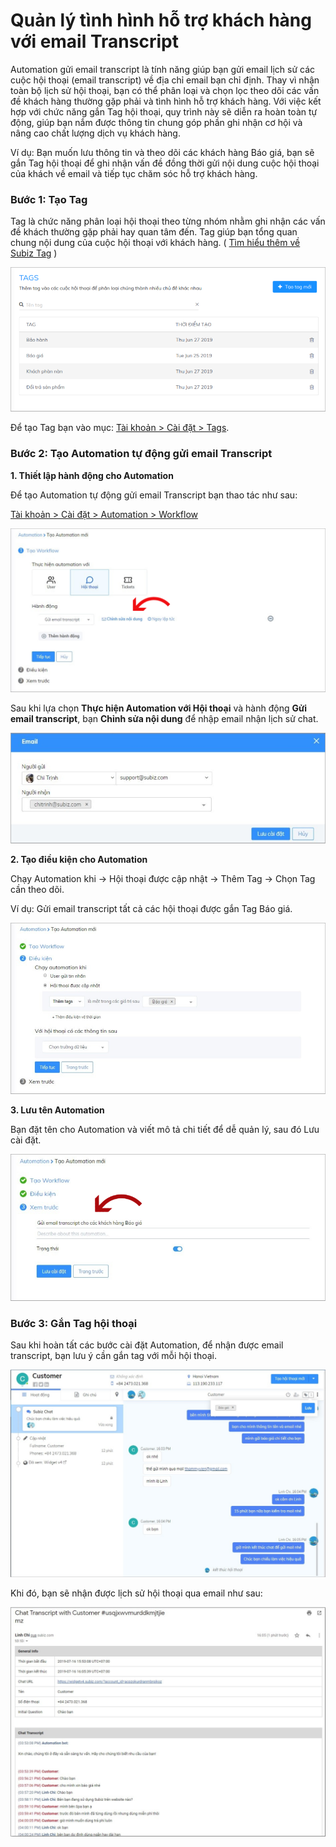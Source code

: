 # Quản lý tình hình hỗ trợ khách hàng với email Transcript

Automation gửi email transcript là tính năng giúp bạn gửi email lịch sử các cuộc hội thoại \(email transcript\) về địa chỉ email bạn chỉ định. Thay vì nhận toàn bộ lịch sử hội thoại, bạn có thể phân loại và chọn lọc theo dõi các vấn đề khách hàng thường gặp phải và tình hình hỗ trợ khách hàng. Với việc kết hợp với chức năng gắn Tag hội thoại, quy trình này sẽ diễn ra hoàn toàn tự động, giúp bạn nắm được thông tin chung góp phần ghi nhận cơ hội và nâng cao chất lượng dịch vụ khách hàng. 

Ví dụ: Bạn muốn lưu thông tin và theo dõi các khách hàng Báo giá, bạn sẽ gắn Tag hội thoại để ghi nhận vấn đề đồng thời gửi nội dung cuộc hội thoại của khách về email và tiếp tục chăm sóc hỗ trợ khách hàng.

### Bước 1: Tạo Tag 

Tag là chức năng phân loại hội thoại theo từng nhóm nhằm ghi nhận các vấn đề khách thường gặp phải hay quan tâm đến. Tag giúp bạn tổng quan chung nội dung của cuộc hội thoại với khách hàng. \( [Tìm hiểu thêm về Subiz Tag](https://help.subiz.com/bat-dau-voi-subiz/lam-viec-tren-subiz/gan-tag-cuoc-hoi-thoai) \)

![T&#x1EA1;o Tag](../../../.gitbook/assets/gan-tag.png)

Để tạo Tag bạn vào mục: [Tài khoản &gt; Cài đặt &gt; Tags](https://app.subiz.com/settings/tags).

### Bước 2: Tạo Automation tự động gửi email Transcript 

**1. Thiết lập hành động cho Automation** 

Để tạo Automation tự động gửi email Transcript bạn thao tác như sau:

[​Tài khoản &gt; Cài đặt &gt; Automation &gt; Workflow​](https://app.subiz.com/settings/automation-workflow)

![T&#x1EA1;o Automation g&#x1EED;i email transcript](../../../.gitbook/assets/tao-workflowpng%20%282%29.png)

Sau khi lựa chọn **Thực hiện Automation với Hội thoại** và hành động **Gửi email transcript**, bạn **Chỉnh sửa nội dung** để nhập email nhận lịch sử chat.

![Nh&#x1EAD;p email nh&#x1EAD;n email transcript](../../../.gitbook/assets/nhap-email-nhan-transcriptpng.png)

**2. Tạo điều kiện cho Automation**

Chạy Automation khi -&gt; Hội thoại được cập nhật -&gt; Thêm Tag -&gt; Chọn Tag cần theo dõi.

Ví dụ: Gửi email transcript tất cả các hội thoại được gắn Tag Báo giá.

![G&#x1EED;i email transcript cho c&#xE1;c kh&#xE1;ch h&#xE0;ng b&#xE1;o gi&#xE1;](../../../.gitbook/assets/gui-transcript-voi-cac-kh-bao-gia.png)

**3. Lưu tên Automation**

Bạn đặt tên cho Automation và viết mô tả chi tiết để dễ quản lý, sau đó Lưu cài đặt.

![L&#x1B0;u t&#xEA;n Automation](../../../.gitbook/assets/luu-automation1pngpng.png)

### **Bước 3: Gắn Tag hội thoại**

Sau khi hoàn tất các bước cài đặt Automation, để nhận được email transcript, bạn lưu ý cần gắn tag với mỗi hội thoại.

![G&#x1EAF;n Tag h&#x1ED9;i tho&#x1EA1;i](../../../.gitbook/assets/transcript.png)

Khi đó, bạn sẽ nhận được lịch sử hội thoại qua email như sau:

![N&#x1ED9;i dung email transcript](../../../.gitbook/assets/transcript1.png)

